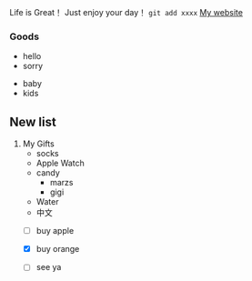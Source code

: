 Life is Great！
Just enjoy your day！
`git add xxxx`
[My website](https://www.baidu.com)

### Goods
- hello
- sorry
* baby
* kids

## New list
1. My Gifts
   - socks
   - Apple Watch
   - candy
     - marzs
     - gigi
   - Water
   - 中文
   - [ ] buy apple
   - [x] buy orange
   - [ ] see ya

